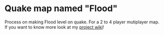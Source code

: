 # Quake map named "Flood"
Process on making Flood level on quake. For a 2 to 4 player mutiplayer map. 
<br />If you want to know more look at my [project wiki](https://github.com/epicLeo2101/Flood/wiki)! 
